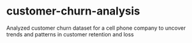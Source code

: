 # customer-churn-analysis
Analyzed customer churn dataset for a cell phone company to uncover trends and patterns in customer retention and loss
